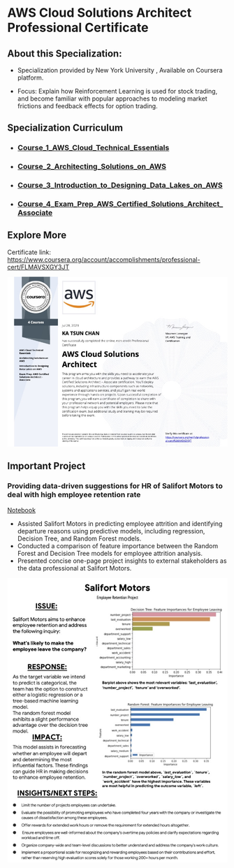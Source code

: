 # AWS Cloud Solutions Architect Professional Certificate
 
## About this Specialization:

+ Specialization provided by New York University , Available on Coursera platform.

+ Focus: Explain how Reinforcement Learning is used for stock trading, and become familiar with popular approaches to modeling market frictions and feedback effects for option trading.  



## Specialization Curriculum
+ ### [Course_1_AWS_Cloud_Technical_Essentials](https://github.com/ktchan33GBC/AWS-Cloud-Solutions-Architect-Professional-Certificate/tree/main/Course_1_AWS_Cloud_Technical_Essentials)
+ ### [Course_2_Architecting_Solutions_on_AWS](https://github.com/ktchan33GBC/AWS-Cloud-Solutions-Architect-Professional-Certificate/tree/main/Course_2_Architecting_Solutions_on_AWS)
+ ### [Course_3_Introduction_to_Designing_Data_Lakes_on_AWS](https://github.com/ktchan33GBC/AWS-Cloud-Solutions-Architect-Professional-Certificate/tree/main/Course_3_Introduction_to_Designing_Data_Lakes_on_AWS)
+ ### [Course_4_Exam_Prep_AWS_Certified_Solutions_Architect_Associate](https://github.com/ktchan33GBC/AWS-Cloud-Solutions-Architect-Professional-Certificate/tree/main/Course_4_Exam_Prep_AWS_Certified_Solutions_Architect_Associate)



## Explore More
Certificate link: https://www.coursera.org/account/accomplishments/professional-cert/FLMAVSXGY3JT

![Certificate](https://github.com/ktchan33GBC/AWS-Cloud-Solutions-Architect-Professional-Certificate/blob/main/img/Specialization_Certificate_Coursera_AWS_Cloud_Solutions_Architect_Professional_Certificate.jpg)

<!-- USAGE EXAMPLES -->

## Important Project


### Providing data-driven suggestions for HR of Salifort Motors to deal with high employee retention rate
[Notebook](https://github.com/ktchan33GBC/Google-Advanced-Data-Analytics-Professional-Certificate/blob/main/Course_7_Google_Advanced_Data_Analytics_Capstone/Captstone_Proj_Salifort_Motors_employee_retention.ipynb)


+ Assisted Salifort Motors in predicting employee attrition and identifying departure reasons using predictive models, including regression, Decision Tree, and Random Forest models.
+ Conducted a comparison of feature importance between the Random Forest and Decision Tree models for employee attrition analysis.
+ Presented concise one-page project insights to external stakeholders as the data professional at Salifort Motors.


![Result](https://github.com/ktchan33GBC/Google-Advanced-Data-Analytics-Professional-Certificate/blob/main/Course_7_Google_Advanced_Data_Analytics_Capstone/result_executive_summary.jpg)

